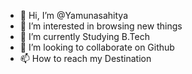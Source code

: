- 👋 Hi, I’m @Yamunasahitya
- 👀 I’m interested in browsing new things
- 🌱 I’m currently Studying B.Tech
- 💞️ I’m looking to collaborate on Github
- 📫 How to reach my Destination

<!---
Yamunasahitya/Yamunasahitya is a ✨ special ✨ repository because its `README.md` (this file) appears on your GitHub profile.
You can click the Preview link to take a look at your changes.
--->
